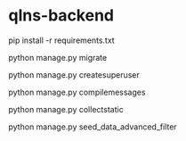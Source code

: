 # qlns-backend

pip install -r requirements.txt

python manage.py migrate

python manage.py createsuperuser

python manage.py compilemessages

python manage.py collectstatic

python manage.py seed_data_advanced_filter
